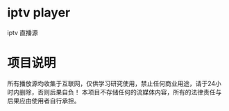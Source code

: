 # iptv player
iptv 直播源

# 项目说明
所有播放源均收集于互联网，仅供学习研究使用，禁止任何商业用途，请于24小时内删除，否则后果自负！
本项目不存储任何的流媒体内容，所有的法律责任与后果应由使用者自行承担。


